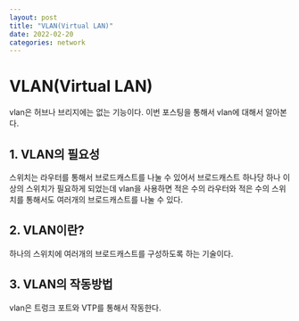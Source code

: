 ```yaml
---
layout: post
title: "VLAN(Virtual LAN)"
date: 2022-02-20
categories: network
---
```


# VLAN(Virtual LAN)

vlan은 허브나 브리지에는 없는 기능이다. 이번 포스팅을 통해서 vlan에 대해서 알아본다.

## 1. VLAN의 필요성

스위치는 라우터를 통해서 브로드캐스트를 나눌 수 있어서 브로드캐스트 하나당 하나 이상의 스위치가 필요하게 되었는데 vlan을 사용하면 적은 수의 라우터와 적은 수의 스위치를 통해서도 여러개의 브로드캐스트를 나눌 수 있다.

## 2. VLAN이란?

하나의 스위치에 여러개의 브로드캐스트를 구성하도록 하는 기술이다.

## 3. VLAN의 작동방법

vlan은 트렁크 포트와 VTP를 통해서 작동한다.